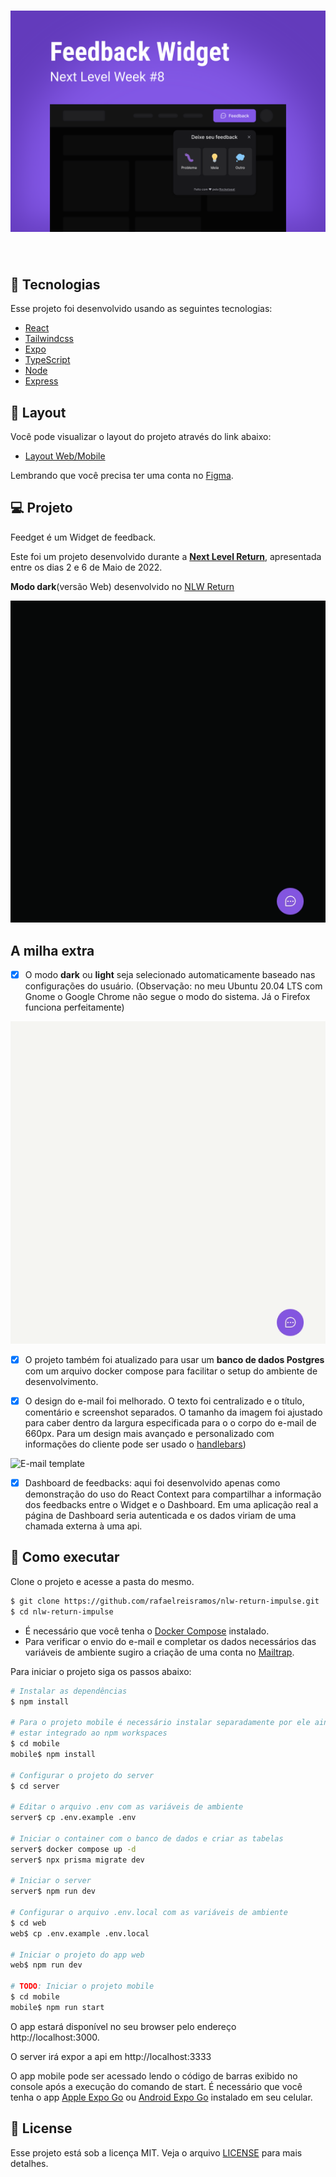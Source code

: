 <h1 align="center">
    <img alt="Feedget" src=".github/cover.svg" />
</h1>

<br>

## 🧪 Tecnologias

Esse projeto foi desenvolvido usando as seguintes tecnologias:

- [React](https://reactjs.org)
- [Tailwindcss](https://tailwindcss.com/)
- [Expo](https://expo.dev/)
- [TypeScript](https://www.typescriptlang.org/)
- [Node](https://nodejs.org/en/)
- [Express](https://expressjs.com/)

## 🔖 Layout

Você pode visualizar o layout do projeto através do link abaixo:

- [Layout Web/Mobile](https://www.figma.com/community/file/1102912516166573468/Feedback-Widget)

Lembrando que você precisa ter uma conta no [Figma](http://figma.com/).

## 💻 Projeto

Feedget é um Widget de feedback.

Este foi um projeto desenvolvido durante a **[Next Level Return](https://lp.rocketseat.com.br/nlw-return)**, apresentada entre os dias
2 e 6 de Maio de 2022.

**Modo dark**(versão Web) desenvolvido no [NLW Return](https://lp.rocketseat.com.br/nlw-return)

![Feedget modo dark](.github/dark-mode.gif)

## A milha extra

- [x] O modo **dark** ou **light** seja selecionado automaticamente baseado nas configurações do usuário. (Observação: no meu Ubuntu 20.04 LTS com Gnome o Google Chrome não segue o modo do sistema. Já o Firefox funciona perfeitamente)

![Feedget modo light](.github/light-mode.gif)

- [x] O projeto também foi atualizado para usar um **banco de dados Postgres** com um arquivo docker compose para facilitar o setup do ambiente de desenvolvimento.

- [x] O design do e-mail foi melhorado. O texto foi centralizado e o título, comentário e screenshot separados. O tamanho da imagem foi ajustado para caber dentro da largura especificada para o o corpo do e-mail de 660px. Para um design mais avançado e personalizado com informações do cliente pode ser usado o [handlebars](https://handlebarsjs.com/))

![E-mail template](.github/email-template.gif)

- [x] Dashboard de feedbacks: aqui foi desenvolvido apenas como demonstração do uso do React Context para compartilhar a informação dos feedbacks entre o Widget e o Dashboard. Em uma aplicação real a página de Dashboard seria autenticada e os dados viriam de uma chamada externa à uma api.

## 🚀 Como executar

Clone o projeto e acesse a pasta do mesmo.

```bash
$ git clone https://github.com/rafaelreisramos/nlw-return-impulse.git
$ cd nlw-return-impulse
```

- É necessário que você tenha o [Docker Compose](https://docs.docker.com/compose/install/) instalado.
- Para verificar o envio do e-mail e completar os dados necessários das variáveis de ambiente sugiro a criação de uma conta no [Mailtrap](https://mailtrap.io/).

Para iniciar o projeto siga os passos abaixo:

```bash
# Instalar as dependências
$ npm install

# Para o projeto mobile é necessário instalar separadamente por ele ainda não
# estar integrado ao npm workspaces
$ cd mobile
mobile$ npm install

# Configurar o projeto do server
$ cd server

# Editar o arquivo .env com as variáveis de ambiente
server$ cp .env.example .env

# Iniciar o container com o banco de dados e criar as tabelas
server$ docker compose up -d
server$ npx prisma migrate dev

# Iniciar o server
server$ npm run dev

# Configurar o arquivo .env.local com as variáveis de ambiente
$ cd web
web$ cp .env.example .env.local

# Iniciar o projeto do app web
web$ npm run dev

# TODO: Iniciar o projeto mobile
$ cd mobile
mobile$ npm run start
```

O app estará disponível no seu browser pelo endereço http://localhost:3000.

O server irá expor a api em http://localhost:3333

O app mobile pode ser acessado lendo o código de barras exibido no console após a execução do comando de start. É necessário que você tenha o app [Apple Expo Go](https://itunes.apple.com/app/apple-store/id982107779) ou [Android Expo Go](https://play.google.com/store/apps/details?id=host.exp.exponent&referrer=www) instalado em seu celular.

## 📝 License

Esse projeto está sob a licença MIT. Veja o arquivo [LICENSE](LICENSE.md) para mais detalhes.
